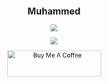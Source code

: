 <div align="center">
  <h2>Muhammed</h2>
  <p align="center">
      <img src='https://skillicons.dev/icons?i=discord,bots,js,ts,vscode,html,css,react,vite,nodejs,arduino,java,md,electron,git,github,blender,dart,flutter,cs,unity,unreal,linux,figma,idea,ps,pr,postman' />
  </p>
  
  <a href="https://discord.com/users/747340224962494524">
    <img src="https://lanyard.cnrad.dev/api/747340224962494524?bg=333333&borderRadius=10px" />
  </a>

  <a href="https://www.buymeacoffee.com/damoxer" target="_blank"><img src="https://cdn.buymeacoffee.com/buttons/v2/default-violet.png" alt="Buy Me A Coffee" style="height: 60px !important;width: 217px !important;" ></a>

</div>

